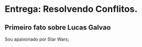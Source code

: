 # Entrega: Resolvendo Conflitos.

## Primeiro fato sobre Lucas Galvao

Sou apaixonado por Star Wars;